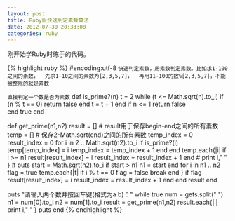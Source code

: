 ```yaml
---
layout: post
title: Ruby版快速判定素数算法
date: 2012-07-30 20:33:00
categories: ruby
---
```


刚开始学Ruby时练手的代码。

{% highlight ruby %}
\#encoding:utf-8
``快速判定素数，用素数判定素数。比如求1-100之间的素数， 
先求1-10之间的素数为[2,3,5,7]， 
再用11-100的数%[2,3,5,7]，不能被整除的就是素数``

``直接判定一个数是否为素数``
def is_prime?(n)
	t = 2
	while (t <= Math.sqrt(n).to_i)
		if (n % t == 0)
			return false
		end
		t = t + 1
	end
	if n <= 1
		return false		
	end
	true
end

def get_prime(n1,n2)
	result = [] # result用于保存begin-end之间的所有素数
	temp = []  # 保存2-Math.sqrt(end)之间的所有素数
	temp_index = 0
	result_index = 0
	for i in 2 .. Math.sqrt(n2).to_i
		if is_prime?(i)
			temp[temp_index] = i
			temp_index = temp_index + 1
		end
	end
	temp.each{|i|
		if i >= n1
			result[result_index] = i
			result_index = result_index + 1
		end
		# print i," "
	}
	# puts
	start =  Math.sqrt(n2).to_i
	if start > n1
		n1 = start
	end
	for i in n1 .. n2
		flag = true
		temp.each{|t|
			if i % t == 0
				flag = false
				break
			end
		}
		if flag
			result[result_index] = i
			result_index = result_index + 1
		end
	end
	result
end

puts "请输入两个数并按回车键(格式为a b)："
while true
	num = gets.split(" ")
	n1 = num[0].to_i
	n2 = num[1].to_i
	result = get_prime(n1,n2)
	result.each{|i|
		print i," "
	}
	puts
end
{% endhighlight %}
